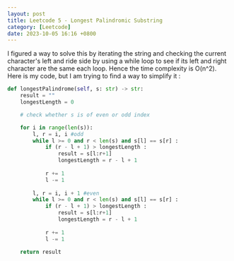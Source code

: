 ```yaml
---
layout: post
title: Leetcode 5 - Longest Palindromic Substring
category: [Leetcode]
date: 2023-10-05 16:16 +0800
---
```


I figured a way to solve this by iterating the string and checking the current character's left and ride side by using a while loop to see if its left and right character are the same each loop. Hence the time complexity is O(n^2). Here is my code, but I am trying to find a way to simplify it : 

```python
def longestPalindrome(self, s: str) -> str:
    result = ""
    longestLength = 0 

    # check whether s is of even or odd index

    for i in range(len(s)):
        l, r = i, i #odd 
        while l >= 0 and r < len(s) and s[l] == s[r] :
            if (r - l + 1) > longestLength :
                result = s[l:r+1]
                longestLength = r - l + 1
            
            r += 1 
            l -= 1
        
        l, r = i, i + 1 #even
        while l >= 0 and r < len(s) and s[l] == s[r] :
            if (r - l + 1) > longestLength :
                result = s[l:r+1]
                longestLength = r - l + 1
            
            r += 1 
            l -= 1
    
    return result